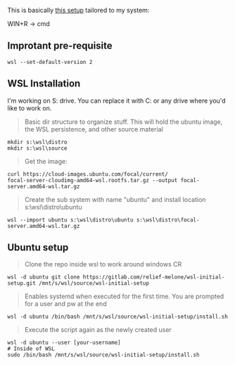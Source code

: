 This is basically [this setup][1] tailored to my system:


WIN+R -> cmd

## Improtant pre-requisite
```
wsl --set-default-version 2
```

## WSL Installation
I'm working on S: drive. You can replace it with C: or any drive where you'd like to work on.

> Basic dir structure to organize stuff. This will hold the ubuntu image, the WSL persistence, and other source material
```
mkdir s:\wsl\distro
mkdir s:\wsl\source
```
> Get the image:
```
curl https://cloud-images.ubuntu.com/focal/current/
focal-server-cloudimg-amd64-wsl.rootfs.tar.gz --output focal-server.amd64-wsl.tar.gz
```
> Create the sub system with name "ubuntu" and install location s:\wsl\distro\ubuntu
```
wsl --import ubuntu s:\wsl\distro\ubuntu s:\wsl\distro\focal-server.amd64-wsl.tar.gz
```

## Ubuntu setup
> Clone the repo inside wsl to work around windows CR
```
wsl -d ubuntu git clone https://gitlab.com/relief-melone/wsl-initial-setup.git /mnt/s/wsl/source/wsl-initial-setup
```
> Enables systemd when executed for the first time.  You are prompted for a user and pw at the end
```
wsl -d ubuntu /bin/bash /mnt/s/wsl/source/wsl-initial-setup/install.sh
```
> Execute the script again as the newly created user
```
wsl -d ubuntu --user [your-username]
# Inside of WSL
sudo /bin/bash /mnt/s/wsl/source/wsl-initial-setup/install.sh
```




[1]: https://gitlab.com/relief-melone/wsl-initial-setup/-/tree/master